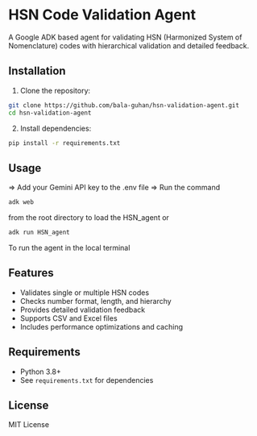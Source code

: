 # HSN Code Validation Agent

A Google ADK based agent for validating HSN (Harmonized System of Nomenclature) codes with hierarchical validation and detailed feedback.

## Installation

1. Clone the repository:

```bash
git clone https://github.com/bala-guhan/hsn-validation-agent.git
cd hsn-validation-agent
```

2. Install dependencies:

```bash
pip install -r requirements.txt
```

## Usage

=> Add your Gemini API key to the .env file 
=> Run the command

```bash
adk web
```

from the root directory to load the HSN_agent or

```python
adk run HSN_agent
```
To run the agent in the local terminal

## Features

- Validates single or multiple HSN codes
- Checks number format, length, and hierarchy
- Provides detailed validation feedback
- Supports CSV and Excel files
- Includes performance optimizations and caching

## Requirements

- Python 3.8+
- See `requirements.txt` for dependencies

## License

MIT License
